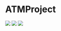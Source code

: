# ATMProject
![](https://user-images.githubusercontent.com/76920956/172829640-1d643b03-b918-4bf3-9009-aa081a6787cc.png)
![](https://user-images.githubusercontent.com/76920956/172829740-ea02e0a3-3d13-46b7-a3f8-8d3a0bc4e1e7.png)
![](https://user-images.githubusercontent.com/76920956/172829691-67ba1704-6457-4154-81b9-ec74c7d751bf.png)






